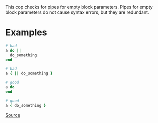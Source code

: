 
This cop checks for pipes for empty block parameters. Pipes for empty
block parameters do not cause syntax errors, but they are redundant.

# Examples

```ruby
# bad
a do ||
  do_something
end

# bad
a { || do_something }

# good
a do
end

# good
a { do_something }
```

[Source](http://www.rubydoc.info/gems/rubocop/RuboCop/Cop/Style/EmptyBlockParameter)
